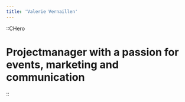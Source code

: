 ```yaml
---
title: 'Valerie Vernaillen'
---
```


::CHero
# Projectmanager with a passion for events, marketing and communication
::
